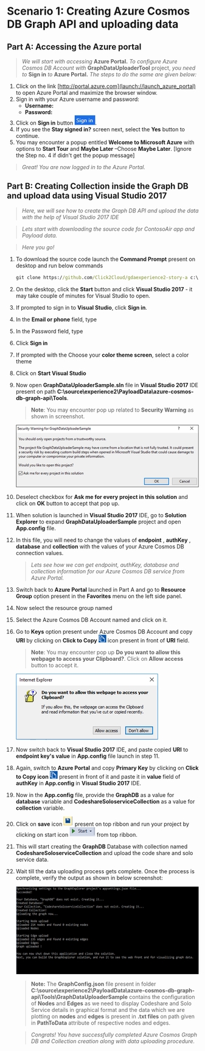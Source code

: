 <page title="Creating Azure Cosmos DB Graph API and uploading data"/>

# Scenario 1: Creating Azure Cosmos DB Graph API and uploading data                                                         

## Part A: Accessing the Azure portal

   > _We will start with accessing_ **Azure Portal.** _To configure Azure Cosmos DB Account with_ **GraphDataUploaderTool** project, _you need to_ **Sign in** _to_ **Azure Portal.** _The steps to do the same are given below:_


1. Click on the link [http://portal.azure.com](launch://launch_azure_portal) to open Azure Portal and maximize the browser window.
1. Sign in with your Azure username and password:
    - **Username: <inject key="AzureAdUserEmail" />**
    - **Password: <inject key="AzureAdUserPassword" />**
1. Click on **Sign in** button ![](img/SignInButton.png).
1. If you see the **Stay signed in?** screen next, select the **Yes** button to continue. 
1. You may encounter a popup entitled **Welcome to Microsoft Azure** with options to **Start Tour** and **Maybe Later** –Choose **Maybe Later**. [Ignore the Step no. 4 if didn't get the popup message]

  > _Great! You are now logged in to the Azure Portal._

## Part B: Creating Collection inside the Graph DB and upload data using Visual Studio 2017

  > _Here, we will see how to create the Graph DB API and upload the data with the help of Visual Studio 2017 IDE_
  
  > _Lets start with downloading the source code for ContosoAir app and Payload data._ 
 
  > _Here you go!_

1. To download the source code launch the **Command Prompt** present on desktop and run below commands
   ```cmd
   git clone https://github.com/Click2Cloud/gdaexperience2-story-a c:\source\experience2
   ```

1. On the desktop, click the **Start** button and click **Visual Studio 2017** - it may take couple of minutes for Visual Studio to open.
1. If prompted to sign in to **Visual Studio**, click **Sign in**.
1. In the **Email or phone** field, type **<inject key="AzureAdUserEmail"/>**
1. In the Password field, type **<inject key="AzureAdUserPassword"/>**
1. Click **Sign in**
1. If prompted with the Choose your **color theme screen**, select a color theme
1. Click on **Start Visual Studio**
1. Now open **GraphDataUploaderSample.sln** file in **Visual Studio 2017** IDE present on path **C:\source\experience2\PayloadData\azure-cosmos-db-graph-api\Tools**.
  
   > **Note**: You may encounter pop up related to **Security Warning** as shown in screenshot.

   ![](img/SecurityWarningPopUp.png)

1. Deselect checkbox for **Ask me for every project in this solution** and click on **OK** button to accept that pop up.
1. When solution is launched in **Visual Studio 2017** IDE, go to **Solution Explorer** to expand **GraphDataUploaderSample** project and open **App.config** file.
1. In this file, you will need to change the values of **endpoint** , **authKey** , **database** and **collection** with the values of your Azure Cosmos DB connection values.
  
   > _Lets see how we can get endpoint, authKey, database and collection information for our Azure Cosmos DB service from Azure Portal._
  
1. Switch back to **Azure Portal** launched in Part A and go to **Resource Group** option present in the **Favorites** menu on the left side panel.
1. Now select the resource group named **<inject story-id="story://Content-Private/content/dfd/SP-GDA/gdaexpericence2/story_a_graphapi_of_cosmosdb" key="myResourceGroupName"/>**
1. Select the Azure Cosmos DB Account named **<inject story-id="story://Content-Private/content/dfd/SP-GDA/gdaexpericence2/story_a_graphapi_of_cosmosdb" key="cosmosGraphDb"/>** and click on it.
1. Go to **Keys** option present under **<inject story-id="story://Content-Private/content/dfd/SP-GDA/gdaexpericence2/story_a_graphapi_of_cosmosdb" key="cosmosGraphDb"/>** Azure Cosmos DB Account and copy **URI** by clicking on **Click to Copy** ![](img/ClickToCopy.png) icon present in front of **URI** field.
   >**Note**: You may encounter pop up **Do you want to allow this webpage to access your Clipboard?**. Click on **Allow access** button to accept it.

   ![](img/CopyFieldPopup.png)

1. Now switch back to **Visual Studio 2017** IDE, and paste copied **URI** to **endpoint key's value** in **App.config** file launch in step 11.
1. Again, switch to **Azure Portal** and copy **Primary Key** by clicking on **Click to Copy icon** ![](img/ClickToCopy.png) present in front of it and paste it in **value** field of **authKey** in **App.config** in **Visual Studio 2017** IDE.
1. Now in the **App.config** file, provide the **GraphDB** as a value for **database** variable and **CodeshareSoloserviceCollection** as a value for **collection** variable.
1. Click on **save** icon ![](img/Save.png) present on top ribbon and run your project by clicking on start icon ![](img/Start.png) from top ribbon.
1. This will start creating the **GraphDB** Database with collection named **CodeshareSoloserviceCollection** and upload the code share and solo service data.
1. Wait till the data uploading process gets complete. Once the process is complete, verify the output as shown in below screenshot:

   ![](img/GraphDBCreation.png)

   > **Note:** The **GraphConfig.json** file present in folder **C:\source\experience2\PayloadData\azure-cosmos-db-graph-api\Tools\GraphDataUploaderSample** contains the configuration of **Nodes** and **Edges** as we need to display Codeshare and Solo Service details in graphical format and the data which we are plotting on **nodes** and **edges** is present in **.txt files** on path given in **PathToData** attribute of respective nodes and edges.
   
   > _Congrats! You have successfully completed Azure Cosmos Graph DB and Collection creation along with data uploading procedure._